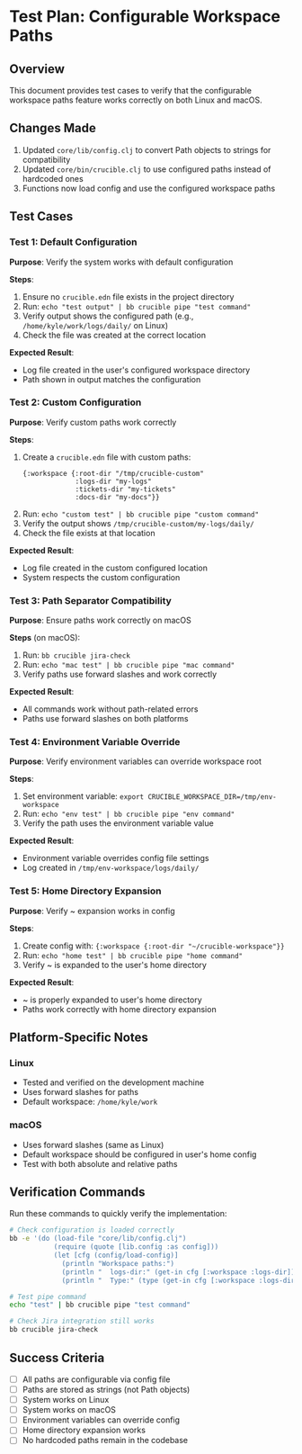 # Test Plan: Configurable Workspace Paths

## Overview
This document provides test cases to verify that the configurable workspace paths feature works correctly on both Linux and macOS.

## Changes Made
1. Updated `core/lib/config.clj` to convert Path objects to strings for compatibility
2. Updated `core/bin/crucible.clj` to use configured paths instead of hardcoded ones
3. Functions now load config and use the configured workspace paths

## Test Cases

### Test 1: Default Configuration
**Purpose**: Verify the system works with default configuration

**Steps**:
1. Ensure no `crucible.edn` file exists in the project directory
2. Run: `echo "test output" | bb crucible pipe "test command"`
3. Verify output shows the configured path (e.g., `/home/kyle/work/logs/daily/` on Linux)
4. Check the file was created at the correct location

**Expected Result**: 
- Log file created in the user's configured workspace directory
- Path shown in output matches the configuration

### Test 2: Custom Configuration
**Purpose**: Verify custom paths work correctly

**Steps**:
1. Create a `crucible.edn` file with custom paths:
   ```edn
   {:workspace {:root-dir "/tmp/crucible-custom"
                :logs-dir "my-logs"
                :tickets-dir "my-tickets"
                :docs-dir "my-docs"}}
   ```
2. Run: `echo "custom test" | bb crucible pipe "custom command"`
3. Verify the output shows `/tmp/crucible-custom/my-logs/daily/`
4. Check the file exists at that location

**Expected Result**:
- Log file created in the custom configured location
- System respects the custom configuration

### Test 3: Path Separator Compatibility
**Purpose**: Ensure paths work correctly on macOS

**Steps** (on macOS):
1. Run: `bb crucible jira-check`
2. Run: `echo "mac test" | bb crucible pipe "mac command"`
3. Verify paths use forward slashes and work correctly

**Expected Result**:
- All commands work without path-related errors
- Paths use forward slashes on both platforms

### Test 4: Environment Variable Override
**Purpose**: Verify environment variables can override workspace root

**Steps**:
1. Set environment variable: `export CRUCIBLE_WORKSPACE_DIR=/tmp/env-workspace`
2. Run: `echo "env test" | bb crucible pipe "env command"`
3. Verify the path uses the environment variable value

**Expected Result**:
- Environment variable overrides config file settings
- Log created in `/tmp/env-workspace/logs/daily/`

### Test 5: Home Directory Expansion
**Purpose**: Verify ~ expansion works in config

**Steps**:
1. Create config with: `{:workspace {:root-dir "~/crucible-workspace"}}`
2. Run: `echo "home test" | bb crucible pipe "home command"`
3. Verify ~ is expanded to the user's home directory

**Expected Result**:
- ~ is properly expanded to user's home directory
- Paths work correctly with home directory expansion

## Platform-Specific Notes

### Linux
- Tested and verified on the development machine
- Uses forward slashes for paths
- Default workspace: `/home/kyle/work`

### macOS
- Uses forward slashes (same as Linux)
- Default workspace should be configured in user's home config
- Test with both absolute and relative paths

## Verification Commands

Run these commands to quickly verify the implementation:

```bash
# Check configuration is loaded correctly
bb -e '(do (load-file "core/lib/config.clj") 
           (require (quote [lib.config :as config])) 
           (let [cfg (config/load-config)] 
             (println "Workspace paths:") 
             (println "  logs-dir:" (get-in cfg [:workspace :logs-dir])) 
             (println "  Type:" (type (get-in cfg [:workspace :logs-dir])))))'

# Test pipe command
echo "test" | bb crucible pipe "test command"

# Check Jira integration still works
bb crucible jira-check
```

## Success Criteria
- [ ] All paths are configurable via config file
- [ ] Paths are stored as strings (not Path objects)
- [ ] System works on Linux
- [ ] System works on macOS
- [ ] Environment variables can override config
- [ ] Home directory expansion works
- [ ] No hardcoded paths remain in the codebase